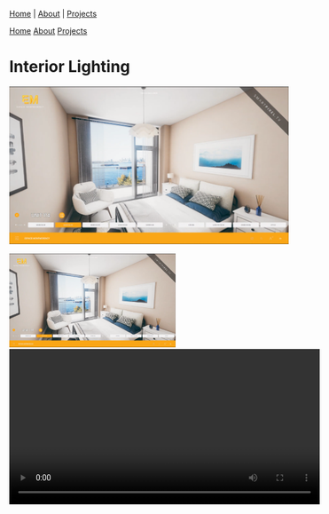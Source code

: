 [Home](index.md) | [About](about.md) | [Projects](projects.md)

<nav>
  <a href="/">Home</a>
  <a href="/About">About</a>
  <a href="/Projects">Projects</a>
</nav>

# Interior Lighting

![Alt text yeah](Interiors/Interior1.png)

<img src="Projects/Interiors/Interior1.png" alt="Alt text" width="300" />

<video controls width="560" style="display: block; margin: 0 auto;">
  <source src="Projects/TechnicalArt/EdgeMapping.mp4" type="video/mp4">
</video>
